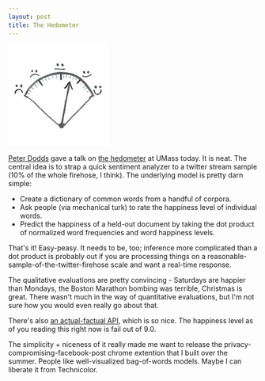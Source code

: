 ```yaml
---
layout: post
title: The Hedometer
---
```

<a href="http://hedonometer.org/"><img class="post-lead-image-right" src="/images/hedonometer.jpeg"/></a>

<script type="text/javascript">
$.jsonp({
	url: 'http://hedonometer.org/api/v1/timeseries/?format=json&offset=2187',
	success: function(data) { $(document).ready(function() {
		var happiness = data.objects[data.objects.length - 1].happiness;
		console.log(happiness);
		$('#happy').text(happiness);
		})}
	});
</script>


[Peter Dodds](http://www.uvm.edu/~pdodds/index.html) gave a talk on [the hedometer](http://hedonometer.org/) at UMass today.  It is neat.  The central idea is to strap a quick sentiment analyzer to a twitter stream sample (10% of the whole firehose, I think).  The underlying model is pretty darn simple:

* Create a dictionary of common words from a handful of corpora.
* Ask people (via mechanical turk) to rate the happiness level of individual words.
* Predict the happiness of a held-out document by taking the dot product of normalized word frequencies and word happiness levels.

That's it! Easy-peasy.  It needs to be, too; inference more complicated than a dot product is probably out if you are processing things on a reasonable-sample-of-the-twitter-firehose scale and want a real-time response.

The qualitative evaluations are pretty convincing - Saturdays are happier than Mondays, the Boston Marathon bombing was terrible, Christmas is great.  There wasn't much in the way of quantitative evaluations, but I'm not sure how you would even really go about that.

There's also [an actual-factual API](http://hedonometer.org/api.html), which is so nice.  The happiness level as of you reading this right now is <span id="happy" class="text-success">fail</span> out of 9.0.

The simplicity + niceness of it really made me want to release the privacy-compromising-facebook-post chrome extention that I built over the summer.  People like well-visualized bag-of-words models.  Maybe I can liberate it from Technicolor.

	
